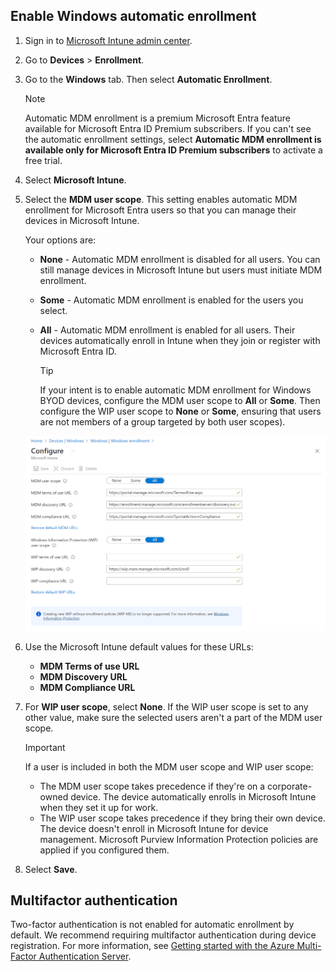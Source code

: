 ## Enable Windows automatic enrollment  
1. Sign in to [Microsoft Intune admin center](https://go.microsoft.com/fwlink/?linkid=2109431).  
1. Go to **Devices** > **Enrollment**.     
1. Go to the **Windows** tab. Then select **Automatic Enrollment**.  

   > [!NOTE]
   >  Automatic MDM enrollment is a premium Microsoft Entra feature available for Microsoft Entra ID Premium subscribers. If you can't see the automatic enrollment settings, select **Automatic MDM enrollment is available only for Microsoft Entra ID Premium subscribers** to activate a free trial.   
1. Select **Microsoft Intune**.   
1. Select the **MDM user scope**. This setting enables automatic MDM enrollment for Microsoft Entra users so that you can manage their devices in Microsoft Intune.

   Your options are:  
   
   - **None** - Automatic MDM enrollment is disabled for all users. You can still manage devices in Microsoft Intune but users must initiate MDM enrollment.  
   - **Some** - Automatic MDM enrollment is enabled for the users you select.    
   - **All** - Automatic MDM enrollment is enabled for all users. Their devices automatically enroll in Intune when they join or register with Microsoft Entra ID.  
      
      > [!TIP]
      > If your intent is to enable automatic MDM enrollment for Windows BYOD devices, configure the MDM user scope to **All** or **Some**. Then configure the WIP user scope to **None** or **Some**,  ensuring that users are not members of a group targeted by both user scopes). 
   
   ![Screenshot shows the Microsoft Entra MDM user scope.](../enrollment/media/windows-enroll/auto-enroll-scope.png)  
1. Use the Microsoft Intune default values for these URLs:   
   - **MDM Terms of use URL**
   - **MDM Discovery URL**
   - **MDM Compliance URL**  
 
1. For **WIP user scope**, select **None**. If the WIP user scope is set to any other value, make sure the selected users aren't a part of the MDM user scope. 
   
   > [!IMPORTANT]
    > If a user is included in both the MDM user scope and WIP user scope: 
    > - The MDM user scope takes precedence if they're on a corporate-owned device. The device automatically enrolls in Microsoft Intune when they set it up for work.  
    > - The WIP user scope takes precedence if they bring their own device. The device doesn't enroll in Microsoft Intune for device management. Microsoft Purview Information Protection policies are applied if you configured them.  

1. Select **Save**.    

## Multifactor authentication  

Two-factor authentication is not enabled for automatic enrollment by default. We recommend requiring multifactor authentication during device registration. For more information, see [Getting started with the Azure Multi-Factor Authentication Server](/azure/multi-factor-authentication/multi-factor-authentication-get-started-cloud).  
